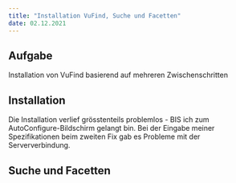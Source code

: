 ```yaml
---
title: "Installation VuFind, Suche und Facetten"
date: 02.12.2021
---
```


## Aufgabe
Installation von VuFind basierend auf mehreren Zwischenschritten

## Installation

Die Installation verlief grösstenteils problemlos - BIS ich zum AutoConfigure-Bildschirm gelangt bin. Bei der Eingabe meiner Spezifikationen beim zweiten Fix gab es Probleme mit der Serververbindung.


## Suche und Facetten
